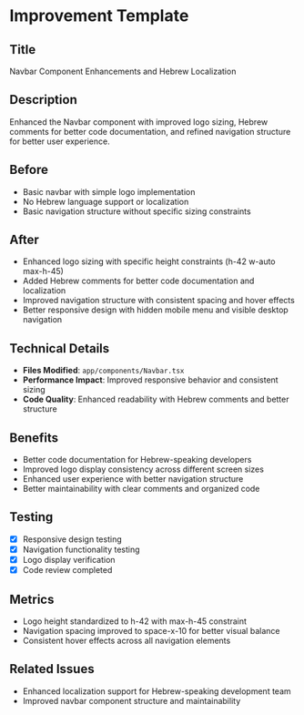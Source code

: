 # Improvement Template

## Title
Navbar Component Enhancements and Hebrew Localization

## Description
Enhanced the Navbar component with improved logo sizing, Hebrew comments for better code documentation, and refined navigation structure for better user experience.

## Before
- Basic navbar with simple logo implementation
- No Hebrew language support or localization
- Basic navigation structure without specific sizing constraints

## After
- Enhanced logo sizing with specific height constraints (h-42 w-auto max-h-45)
- Added Hebrew comments for better code documentation and localization
- Improved navigation structure with consistent spacing and hover effects
- Better responsive design with hidden mobile menu and visible desktop navigation

## Technical Details
- **Files Modified**: `app/components/Navbar.tsx`
- **Performance Impact**: Improved responsive behavior and consistent sizing
- **Code Quality**: Enhanced readability with Hebrew comments and better structure

## Benefits
- Better code documentation for Hebrew-speaking developers
- Improved logo display consistency across different screen sizes
- Enhanced user experience with better navigation structure
- Better maintainability with clear comments and organized code

## Testing
- [x] Responsive design testing
- [x] Navigation functionality testing
- [x] Logo display verification
- [x] Code review completed

## Metrics
- Logo height standardized to h-42 with max-h-45 constraint
- Navigation spacing improved to space-x-10 for better visual balance
- Consistent hover effects across all navigation elements

## Related Issues
- Enhanced localization support for Hebrew-speaking development team
- Improved navbar component structure and maintainability 